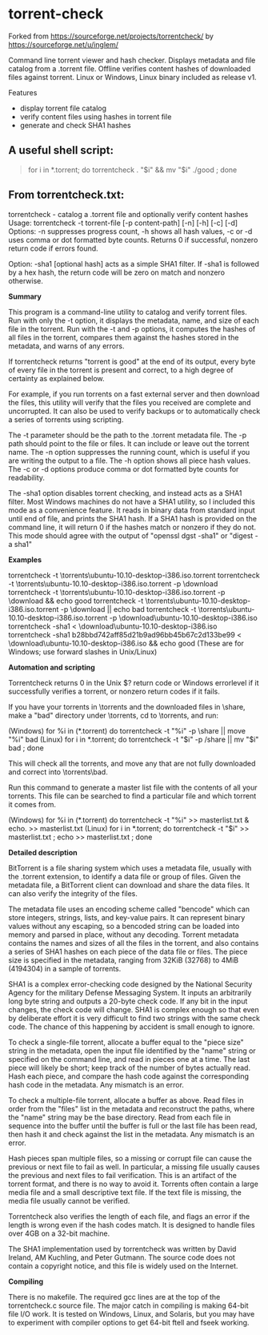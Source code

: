 # torrent-check

Forked from https://sourceforge.net/projects/torrentcheck/ by https://sourceforge.net/u/inglem/

Command line torrent viewer and hash checker. Displays metadata and file catalog from a .torrent file. Offline verifies content hashes of downloaded files against torrent. Linux or Windows, Linux binary included as release v1.

Features
* display torrent file catalog
* verify content files using hashes in torrent file
* generate and check SHA1 hashes

A useful shell script:
----------------------
> for i in \*.torrent; do torrentcheck . "$i" && mv "$i" ./good ; done


From torrentcheck.txt:
----------------------

torrentcheck - catalog a .torrent file and optionally verify content hashes
Usage: torrentcheck -t torrent-file [-p content-path] [-n] [-h] [-c] [-d]
Options: -n suppresses progress count, -h shows all hash values,
         -c or -d uses comma or dot formatted byte counts.
Returns 0 if successful, nonzero return code if errors found.

Option: -sha1 [optional hash] acts as a simple SHA1 filter.
If -sha1 is followed by a hex hash, the return code will be zero
on match and nonzero otherwise.

__Summary__

This program is a command-line utility to catalog and verify torrent files.
Run with only the -t option, it displays the metadata, name, and size of
each file in the torrent. Run with the -t and -p options, it computes the
hashes of all files in the torrent, compares them against the hashes stored
in the metadata, and warns of any errors.

If torrentcheck returns "torrent is good" at the end of its output, every
byte of every file in the torrent is present and correct, to a high degree of
certainty as explained below.

For example, if you run torrents on a fast external server and then download
the files, this utility will verify that the files you received are complete
and uncorrupted. It can also be used to verify backups or to automatically
check a series of torrents using scripting.

The -t parameter should be the path to the .torrent metadata file. The -p path
should point to the file or files. It can include or leave out the torrent name.
The -n option suppresses the running count, which is useful if you are writing
the output to a file. The -h option shows all piece hash values. The -c or -d
options produce comma or dot formatted byte counts for readability.

The -sha1 option disables torrent checking, and instead acts as a SHA1 filter.
Most Windows machines do not have a SHA1 utility, so I included this mode as a
convenience feature. It reads in binary data from standard input until end of
file, and prints the SHA1 hash. If a SHA1 hash is provided on the command line,
it will return 0 if the hashes match or nonzero if they do not. This mode
should agree with the output of "openssl dgst -sha1" or "digest -a sha1"

__Examples__

torrentcheck -t \torrents\ubuntu-10.10-desktop-i386.iso.torrent
torrentcheck -t \torrents\ubuntu-10.10-desktop-i386.iso.torrent -p \download
torrentcheck -t \torrents\ubuntu-10.10-desktop-i386.iso.torrent -p \download && echo good
torrentcheck -t \torrents\ubuntu-10.10-desktop-i386.iso.torrent -p \download || echo bad
torrentcheck -t \torrents\ubuntu-10.10-desktop-i386.iso.torrent -p \download\ubuntu-10.10-desktop-i386.iso
torrentcheck -sha1 < \download\ubuntu-10.10-desktop-i386.iso
torrentcheck -sha1 b28bbd742aff85d21b9ad96bb45b67c2d133be99 < \download\ubuntu-10.10-desktop-i386.iso && echo good
(These are for Windows; use forward slashes in Unix/Linux)

__Automation and scripting__

Torrentcheck returns 0 in the Unix $? return code or Windows errorlevel
if it successfully verifies a torrent, or nonzero return codes if it fails.

If you have your torrents in \torrents and the downloaded files in \share,
make a "bad" directory under \torrents, cd to \torrents, and run:

(Windows)
for %i in (*.torrent) do torrentcheck -t "%i" -p \share || move "%i" bad
(Linux)
for i in *.torrent; do torrentcheck -t "$i" -p /share || mv "$i" bad ; done

This will check all the torrents, and move any that are not fully
downloaded and correct into \torrents\bad.

Run this command to generate a master list file with the contents of all your
torrents. This file can be searched to find a particular file and which torrent
it comes from.

(Windows)
for %i in (*.torrent) do torrentcheck -t "%i" >> masterlist.txt & echo. >> masterlist.txt
(Linux)
for i in *.torrent; do torrentcheck -t "$i" >> masterlist.txt ; echo >> masterlist.txt ; done

__Detailed description__

BitTorrent is a file sharing system which uses a metadata file, usually with
the .torrent extension, to identify a data file or group of files. Given the
metadata file, a BitTorrent client can download and share the data files.
It can also verify the integrity of the files.

The metadata file uses an encoding scheme called "bencode" which can store
integers, strings, lists, and key-value pairs. It can represent binary values
without any escaping, so a bencoded string can be loaded into memory and parsed
in place, without any decoding. Torrent metadata contains the names and sizes
of all the files in the torrent, and also contains a series of SHA1 hashes on
each piece of the data file or files. The piece size is specified in the
metadata, ranging from 32KiB (32768) to 4MiB (4194304) in a sample of torrents.

SHA1 is a complex error-checking code designed by the National Security Agency
for the military Defense Messaging System. It inputs an arbitrarily long byte
string and outputs a 20-byte check code. If any bit in the input changes, the
check code will change. SHA1 is complex enough so that even by deliberate
effort it is very difficult to find two strings with the same check code. The
chance of this happening by accident is small enough to ignore.

To check a single-file torrent, allocate a buffer equal to the "piece size"
string in the metadata, open the input file identified by the "name" string
or specified on the command line, and read in pieces one at a time. The last
piece will likely be short; keep track of the number of bytes actually read.
Hash each piece, and compare the hash code against the corresponding hash code
in the metadata. Any mismatch is an error.

To check a multiple-file torrent, allocate a buffer as above. Read files in
order from the "files" list in the metadata and reconstruct the paths, where
the "name" string may be the base directory. Read from each file in sequence
into the buffer until the buffer is full or the last file has been read, then
hash it and check against the list in the metadata. Any mismatch is an error.

Hash pieces span multiple files, so a missing or corrupt file can cause the
previous or next file to fail as well. In particular, a missing file usually
causes the previous and next files to fail verification. This is an artifact of
the torrent format, and there is no way to avoid it. Torrents often contain a
large media file and a small descriptive text file. If the text file is
missing, the media file usually cannot be verified.

Torrentcheck also verifies the length of each file, and flags an error if the
length is wrong even if the hash codes match. It is designed to handle files
over 4GB on a 32-bit machine.

The SHA1 implementation used by torrentcheck was written by David Ireland,
AM Kuchling, and Peter Gutmann. The source code does not contain a copyright
notice, and this file is widely used on the Internet.

__Compiling__

There is no makefile. The required gcc lines are at the top of the
torrentcheck.c source file. The major catch in compiling is making 64-bit file
I/O work. It is tested on Windows, Linux, and Solaris, but you may have to
experiment with compiler options to get 64-bit ftell and fseek working.
